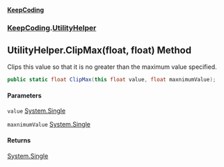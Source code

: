#### [KeepCoding](index.md 'index')
### [KeepCoding](KeepCoding.md 'KeepCoding').[UtilityHelper](UtilityHelper.md 'KeepCoding.UtilityHelper')
## UtilityHelper.ClipMax(float, float) Method
Clips this value so that it is no greater than the maximum value specified.
```csharp
public static float ClipMax(this float value, float maxnimumValue);
```
#### Parameters
<a name='KeepCoding.UtilityHelper.ClipMax(float.float).value'></a>
`value` [System.Single](https://docs.microsoft.com/en-us/dotnet/api/System.Single 'System.Single')  
  
<a name='KeepCoding.UtilityHelper.ClipMax(float.float).maxnimumValue'></a>
`maxnimumValue` [System.Single](https://docs.microsoft.com/en-us/dotnet/api/System.Single 'System.Single')  
  
#### Returns
[System.Single](https://docs.microsoft.com/en-us/dotnet/api/System.Single 'System.Single')  

